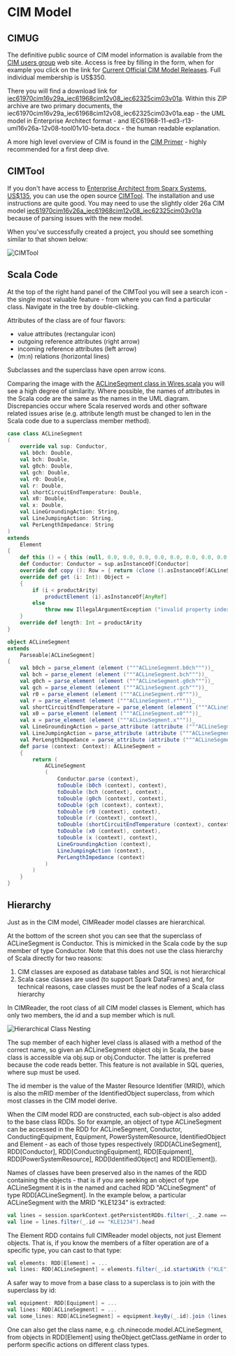 CIM Model
======

CIMUG
-----

The definitive public source of CIM model information is available from the [CIM users group](http://cimug.ucaiug.org/default.aspx) web site. Access is free by filling in the form, when for example you click on the link for [Current Official CIM Model Releases](http://cimug.ucaiug.org/Current%20Official%20CIM%20Model%20Releases/Forms/Custom%20All%20Documents.aspx). Full individual membership is US$350.

There you will find a download link for [iec61970cim16v29a_iec61968cim12v08_iec62325cim03v01a](http://cimug.ucaiug.org/Current%20Official%20CIM%20Model%20Releases/iec61970cim16v29a_iec61968cim12v08_iec62325cim03v01a.zip). Within this ZIP archive are two primary documents, the iec61970cim16v29a_iec61968cim12v08_iec62325cim03v01a.eap - the UML model in Enterprise Architect format - and IEC61968-11-ed3-r13-uml16v26a-12v08-tool01v10-beta.docx - the human readable explanation.

A more high level overview of CIM is found in the [CIM Primer](http://www.epri.com/abstracts/Pages/ProductAbstract.aspx?ProductId=000000003002006001) - highly recommended for a first deep dive.

CIMTool
-----

If you don't have access to [Enterprise Architect from Sparx Systems, US$135](http://www.sparxsystems.com/), you can use the open source [CIMTool](http://wiki.cimtool.org/index.html).
The installation and use instructions are quite good. You may need to use the slightly older 26a CIM model [iec61970cim16v26a_iec61968cim12v08_iec62325cim03v01a](http://cimug.ucaiug.org/Current%20Official%20CIM%20Model%20Releases/iec61970cim16v26a_iec61968cim12v08_iec62325cim03v01a.zip) because of parsing issues with the new model.

When you've successfully created a project, you should see something similar to that shown below:

![CIMTool](https://rawgit.com/derrickoswald/CIMReader/master/img/CIMTool.png "CIMTool Screen Capture")

Scala Code
-----

At the top of the right hand panel of the CIMTool you will see a search icon - the single most valuable feature - from where you can find a particular class. Navigate in the tree by double-clicking.

Attributes of the class are of four flavors:

- value attributes (rectangular icon)
- outgoing reference attributes (right arrow)
- incoming reference attributes (left arrow)
- (m:n) relations (horizontal lines)

Subclasses and the superclass have open arrow icons.

Comparing the image with the [ACLineSegment class in Wires.scala](https://github.com/derrickoswald/CIMReader/blob/master/src/main/scala/ch/ninecode/model/Wires.scala) you will see a high degree of similarity. Where possible, the names of attributes in the Scala code are the same as the names in the UML diagram. Discrepancies occur where Scala reserved words and other software related issues arise (e.g. attribute length must be changed to len in the Scala code due to a superclass member method).

```Scala
case class ACLineSegment
(
    override val sup: Conductor,
    val b0ch: Double,
    val bch: Double,
    val g0ch: Double,
    val gch: Double,
    val r0: Double,
    val r: Double,
    val shortCircuitEndTemperature: Double,
    val x0: Double,
    val x: Double,
    val LineGroundingAction: String,
    val LineJumpingAction: String,
    val PerLengthImpedance: String
)
extends
    Element
{
    def this () = { this (null, 0.0, 0.0, 0.0, 0.0, 0.0, 0.0, 0.0, 0.0, 0.0, null, null, null) }
    def Conductor: Conductor = sup.asInstanceOf[Conductor]
    override def copy (): Row = { return (clone ().asInstanceOf[ACLineSegment]) }
    override def get (i: Int): Object =
    {
        if (i < productArity)
            productElement (i).asInstanceOf[AnyRef]
        else
            throw new IllegalArgumentException ("invalid property index " + i)
    }
    override def length: Int = productArity
}

object ACLineSegment
extends
    Parseable[ACLineSegment]
{
    val b0ch = parse_element (element ("""ACLineSegment.b0ch"""))_
    val bch = parse_element (element ("""ACLineSegment.bch"""))_
    val g0ch = parse_element (element ("""ACLineSegment.g0ch"""))_
    val gch = parse_element (element ("""ACLineSegment.gch"""))_
    val r0 = parse_element (element ("""ACLineSegment.r0"""))_
    val r = parse_element (element ("""ACLineSegment.r"""))_
    val shortCircuitEndTemperature = parse_element (element ("""ACLineSegment.shortCircuitEndTemperature"""))_
    val x0 = parse_element (element ("""ACLineSegment.x0"""))_
    val x = parse_element (element ("""ACLineSegment.x"""))_
    val LineGroundingAction = parse_attribute (attribute ("""ACLineSegment.LineGroundingAction"""))_
    val LineJumpingAction = parse_attribute (attribute ("""ACLineSegment.LineJumpingAction"""))_
    val PerLengthImpedance = parse_attribute (attribute ("""ACLineSegment.PerLengthImpedance"""))_
    def parse (context: Context): ACLineSegment =
    {
        return (
            ACLineSegment
            (
                Conductor.parse (context),
                toDouble (b0ch (context), context),
                toDouble (bch (context), context),
                toDouble (g0ch (context), context),
                toDouble (gch (context), context),
                toDouble (r0 (context), context),
                toDouble (r (context), context),
                toDouble (shortCircuitEndTemperature (context), context),
                toDouble (x0 (context), context),
                toDouble (x (context), context),
                LineGroundingAction (context),
                LineJumpingAction (context),
                PerLengthImpedance (context)
            )
        )
    }
}
```

Hierarchy
-----

Just as in the CIM model, CIMReader model classes are hierarchical.

At the bottom of the screen shot you can see that the superclass of ACLineSegment is Conductor. This is mimicked in the Scala code by the sup member of type Conductor. Note that this does not use the class hierarchy of Scala directly for two reasons:

1. CIM classes are exposed as database tables and SQL is not hierarchical
2. Scala case classes are used (to support Spark DataFrames) and, for technical reasons, case classes must be the leaf nodes of a Scala class hierarchy

In CIMReader, the root class of all CIM model classes is Element, which has only two members, the id and a sup member which is null. 

![Hierarchical Class Nesting](https://rawgit.com/derrickoswald/CIMReader/master/img/Hierarchical.svg "Hierarchical Nesting Diagram")

The sup member of each higher level class is aliased with a method of the correct name, so given an ACLineSegment object obj in Scala, the base class is accessible via obj.sup or obj.Conductor. The latter is preferred because the code reads better. This feature is not available in SQL queries, where sup must be used.

The id member is the value of the Master Resource Identifier (MRID), which is also the mRID member of the IdentifiedObject superclass, from which most classes in the CIM model derive.

When the CIM model RDD are constructed, each sub-object is also added to the base class RDDs. So for example, an object of type ACLineSegment can be accessed in the RDD for ACLineSegment, Conductor, ConductingEquipment, Equipment, PowerSystemResource, IdentifiedObject and Element - as each of those types respectively (RDD[ACLineSegment], RDD[Conductor], RDD[ConductingEquipment], RDD[Equipment], RDD[PowerSystemResource], RDD[IdentifiedObject] and RDD[Element]).

Names of classes have been preserved also in the names of the RDD containing the objects - that is if you are seeking an object of type ACLineSegment it is in the named and cached RDD "ACLineSegment" of type RDD[ACLineSegment]. In the example below, a particular ACLineSegment with the MRID "KLE1234" is extracted: 

```Scala
val lines = session.sparkContext.getPersistentRDDs.filter(_._2.name == "ACLineSegment").head._2.asInstanceOf[RDD[ACLineSegment]]
val line = lines.filter(_.id == "KLE1234").head
```

The Element RDD contains full CIMReader model objects, not just Element objects. That is, if you know the members of a filter operation are of a specific type, you can cast to that type:

```Scala
val elements: RDD[Element] = ...
val lines: RDD[ACLineSegment] = elements.filter(_.id.startsWith ("KLE")).asInstanceOf[RDD[ACLineSegment]]
```

A safer way to move from a base class to a superclass is to join with the superclass by id:
```Scala
val equipment: RDD[Equipment] = ...
val lines: RDD[ACLineSegment] = ...
val some_lines: RDD[ACLineSegment] = equipment.keyBy(_.id).join (lines.keyBy (_.id)).values.map (_._2)
```

One can also get the class name, e.g. ch.ninecode.model.ACLineSegment, from objects in RDD[Element] using theObject.getClass.getName in order to perform specific actions on different class types.


